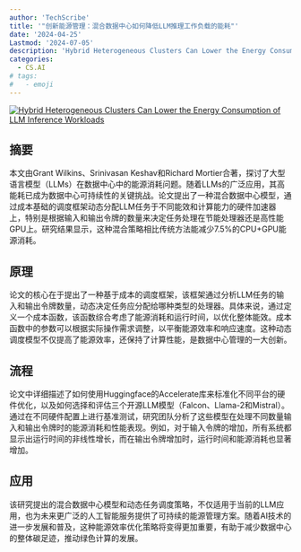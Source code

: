 ```yaml
---
author: 'TechScribe'
title: '"创新能源管理：混合数据中心如何降低LLM推理工作负载的能耗"'
date: '2024-04-25'
Lastmod: '2024-07-05'
description: 'Hybrid Heterogeneous Clusters Can Lower the Energy Consumption of LLM Inference Workloads'
categories:
  - CS.AI
# tags:
#   - emoji
---
```


[![Hybrid Heterogeneous Clusters Can Lower the Energy Consumption of LLM Inference Workloads](https://arxiv-research-1301205113.cos.ap-guangzhou.myqcloud.com/images/2407.00010v1.pdf_0.jpg)](https://arxiv.org/abs/2407.00010v1)

## 摘要

本文由Grant Wilkins、Srinivasan Keshav和Richard Mortier合著，探讨了大型语言模型（LLMs）在数据中心中的能源消耗问题。随着LLMs的广泛应用，其高能耗已成为数据中心可持续性的关键挑战。论文提出了一种混合数据中心模型，通过成本基础的调度框架动态分配LLM任务于不同能效和计算能力的硬件加速器上，特别是根据输入和输出令牌的数量来决定任务处理在节能处理器还是高性能GPU上。研究结果显示，这种混合策略相比传统方法能减少7.5%的CPU+GPU能源消耗。<!--more-->

## 原理

论文的核心在于提出了一种基于成本的调度框架，该框架通过分析LLM任务的输入和输出令牌数量，动态决定任务应分配给哪种类型的处理器。具体来说，通过定义一个成本函数，该函数综合考虑了能源消耗和运行时间，以优化整体能效。成本函数中的参数可以根据实际操作需求调整，以平衡能源效率和响应速度。这种动态调度模型不仅提高了能源效率，还保持了计算性能，是数据中心管理的一大创新。

## 流程

论文中详细描述了如何使用Huggingface的Accelerate库来标准化不同平台的硬件优化，以及如何选择和评估三个开源LLM模型（Falcon、Llama-2和Mistral）。通过在不同硬件配置上进行基准测试，研究团队分析了这些模型在处理不同数量输入和输出令牌时的能源消耗和性能表现。例如，对于输入令牌的增加，所有系统都显示出运行时间的非线性增长，而在输出令牌增加时，运行时间和能源消耗也显著增加。

## 应用

该研究提出的混合数据中心模型和动态任务调度策略，不仅适用于当前的LLM应用，也为未来更广泛的人工智能服务提供了可持续的能源管理方案。随着AI技术的进一步发展和普及，这种能源效率优化策略将变得更加重要，有助于减少数据中心的整体碳足迹，推动绿色计算的发展。